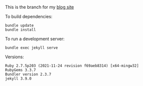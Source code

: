 This is the branch for my [blog site](https://radiosketch.github.io/gptmc)

To build dependencies:
```
bundle update
bundle install
```

To run a development server:
```
bundle exec jekyll serve
```

Versions:
```
Ruby 2.7.5p203 (2021-11-24 revision f69aeb8314) [x64-mingw32]
RubyGems 3.3.7
Bundler version 2.3.7
jekyll 3.9.0
```
